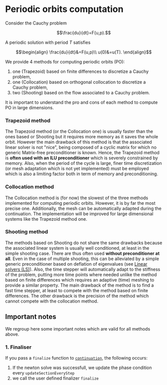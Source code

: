 # Periodic orbits computation

Consider the Cauchy problem

$$\frac{du}{dt}=F(u,p).$$

A periodic solution with period $T$ satisfies

$$\begin{align}
\frac{du}{dt}&=F(u,p)\\
u(0)&=u(T).
\end{align}$$

We provide 4 methods for computing periodic orbits (PO):

1. one (Trapezoid) based on finite differences to discretize a Cauchy problem,
2. one (Collocation) based on orthogonal collocation to discretize a Cauchy problem,
3. two (Shooting) based on the flow associated to a Cauchy problem.

It is important to understand the pro and cons of each method to compute PO in large dimensions.


### Trapezoid method
The Trapezoid method (or the Collocation one) is usually faster than the ones based or Shooting but it requires more memory as it saves the whole orbit. However the main drawback of this method is that the associated linear solver is not "nice", being composed of a cyclic matrix for which no generic Matrix-free preconditioner is known. Hence, the Trapezoid method is **often used with an ILU preconditioner** which is severely constrained by memory. Also, when the period of the cycle is large, finer time discretization (or mesh adaptation which is not yet implemented) must be employed which is also a limiting factor both in term of memory and preconditioning.

### Collocation method

The Collocation method is (for now) the slowest of the three methods implemented for computing periodic orbits. However, it is by far the most precise one. Additionally, the mesh can be automatically adapted during the continuation. The implementation will be improved for large dimensional systems like the Trapezoid method one.

### Shooting method
The methods based on Shooting do not share the same drawbacks because the associated linear system is usually well conditioned, at least in the simple shooting case. There are thus often used **without preconditioner at all**. Even in the case of multiple shooting, this can be alleviated by a simple generic preconditioner based on deflation of eigenvalues (see [Linear solvers (LS)](@ref)). Also, the time stepper will automatically adapt to the stiffness of the problem, putting more time points where needed unlike the method based on finite differences which requires an adaptive (time) meshing to provide a similar property. The main drawback of the method is to find a fast time stepper, at least to compete with the method based on finite differences. The other drawback is the precision of the method which cannot compete with the collocation method.

## Important notes

We regroup here some important notes which are valid for all methods above. 


### 1. Finaliser
If you pass a `finalize` function to [`continuation`](@ref), the following occurs:

1. If the newton solve was successfull, we update the phase condition every `updateSectionEveryStep`
2. we call the user defined finalizer `finalize`
